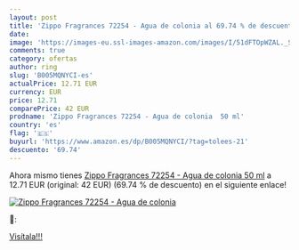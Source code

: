 ```yaml
---
layout: post
title: 'Zippo Fragrances 72254 - Agua de colonia al 69.74 % de descuento'
date: 
image: 'https://images-eu.ssl-images-amazon.com/images/I/51dFTOpWZAL._SL200_.jpg'
comments: true
category: ofertas
author: ring
slug: 'B005MQNYCI-es'
actualPrice: 12.71 EUR
currency: EUR
price: 12.71
comparePrice: 42 EUR
prodname: 'Zippo Fragrances 72254 - Agua de colonia  50 ml'
country: 'es'
flag: '🇪🇸'
buyurl: 'https://www.amazon.es/dp/B005MQNYCI/?tag=tolees-21'
descuento: '69.74'
---
```


Ahora mismo tienes [Zippo Fragrances 72254 - Agua de colonia  50 ml](https://www.amazon.es/dp/B005MQNYCI/?tag=tolees-21) a 12.71 EUR (original: 42 EUR) (69.74 %  de descuento) en el siguiente enlace!

[![Zippo Fragrances 72254 - Agua de colonia](https://images-eu.ssl-images-amazon.com/images/I/51dFTOpWZAL._SL200_.jpg)](https://www.amazon.es/dp/B005MQNYCI/?tag=tolees-21)

🔎:


[Visítala!!!](https://www.amazon.es/dp/B005MQNYCI/?tag=tolees-21)
